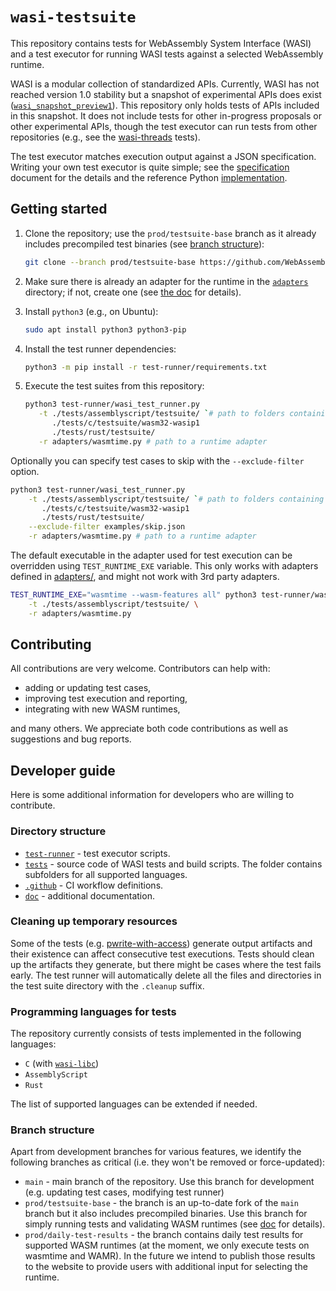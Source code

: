 # `wasi-testsuite`

This repository contains tests for WebAssembly System Interface (WASI) and a test executor for running WASI tests against a selected WebAssembly runtime.

WASI is a modular collection of standardized APIs. Currently, WASI has not reached version 1.0
stability but a snapshot of experimental APIs does exist ([`wasi_snapshot_preview1`]). This
repository only holds tests of APIs included in this snapshot. It does not include tests for other
in-progress proposals or other experimental APIs, though the test executor can run tests from other repositories (e.g., see the [wasi-threads] tests).

[`wasi_snapshot_preview1`]: https://github.com/WebAssembly/WASI/blob/main/legacy/preview1/docs.md
[wasi-threads]: https://github.com/WebAssembly/wasi-threads/tree/main/test

The test executor matches execution output against a JSON specification. Writing your own test
executor is quite simple; see the [specification] document for the details and the reference Python
[implementation].

[specification]: doc/specification.md
[implementation]: ./test-runner

## Getting started

1. Clone the repository; use the `prod/testsuite-base` branch as it already includes precompiled
   test binaries (see [branch structure](#branch-structure)):

   ```bash
   git clone --branch prod/testsuite-base https://github.com/WebAssembly/wasi-testsuite
   ```

2. Make sure there is already an adapter for the runtime in the [`adapters`](adapters) directory; if
   not, create one (see [the doc](doc/adapters.md) for details).

3. Install `python3` (e.g., on Ubuntu):

   ```bash
   sudo apt install python3 python3-pip
   ```

4. Install the test runner dependencies:

   ```bash
   python3 -m pip install -r test-runner/requirements.txt
   ```

5. Execute the test suites from this repository:

   ```bash
   python3 test-runner/wasi_test_runner.py                                                  \
      -t ./tests/assemblyscript/testsuite/ `# path to folders containing .wasm test files` \
         ./tests/c/testsuite/wasm32-wasip1                                                 \
         ./tests/rust/testsuite/                                                           \
      -r adapters/wasmtime.py # path to a runtime adapter
   ```

Optionally you can specify test cases to skip with the `--exclude-filter` option.

```bash
python3 test-runner/wasi_test_runner.py                                                  \
    -t ./tests/assemblyscript/testsuite/ `# path to folders containing .wasm test files` \
       ./tests/c/testsuite/wasm32-wasip1                                                 \
       ./tests/rust/testsuite/                                                           \
    --exclude-filter examples/skip.json                                                  \
    -r adapters/wasmtime.py # path to a runtime adapter
```

The default executable in the adapter used for test execution can be
overridden using `TEST_RUNTIME_EXE` variable. This only works with adapters defined in
[adapters/](adapters/), and might not work with 3rd party adapters.

```bash
TEST_RUNTIME_EXE="wasmtime --wasm-features all" python3 test-runner/wasi_test_runner.py                                                  \
    -t ./tests/assemblyscript/testsuite/ \
    -r adapters/wasmtime.py
```

## Contributing

All contributions are very welcome. Contributors can help with:

- adding or updating test cases,
- improving test execution and reporting,
- integrating with new WASM runtimes,

and many others. We appreciate both code contributions as well as suggestions and bug reports.

## Developer guide

Here is some additional information for developers who are willing to contribute.

### Directory structure

- [`test-runner`](test-runner) - test executor scripts.
- [`tests`](tests) - source code of WASI tests and build scripts. The folder contains subfolders for all supported languages.
- [`.github`](.github) - CI workflow definitions.
- [`doc`](doc) - additional documentation.

### Cleaning up temporary resources

Some of the tests (e.g. [pwrite-with-access](./tests/c/src/pwrite-with-access.c)) generate
output artifacts and their existence can affect consecutive test executions. Tests should clean up
the artifacts they generate, but there might be cases where the test fails early. The test runner
will automatically delete all the files and directories in the test suite directory with the
`.cleanup` suffix.

### Programming languages for tests

The repository currently consists of tests implemented in the following languages:

- `C` (with [`wasi-libc`](https://github.com/WebAssembly/wasi-libc))
- `AssemblyScript`
- `Rust`

The list of supported languages can be extended if needed.

### Branch structure

Apart from development branches for various features, we identify the following branches as critical (i.e. they won't be removed or force-updated):

- `main` - main branch of the repository. Use this branch for development (e.g. updating test cases, modifying test runner)
- `prod/testsuite-base` - the branch is an up-to-date fork of the `main` branch but it also includes precompiled binaries. Use this branch for simply running tests and validating WASM runtimes (see [doc](doc/precompiled-binaries.md) for details).
- `prod/daily-test-results` - the branch contains daily test results for supported WASM runtimes (at the moment, we only execute tests on wasmtime and WAMR). In the future we intend to publish those results to the website to provide users with additional input for selecting the runtime.
